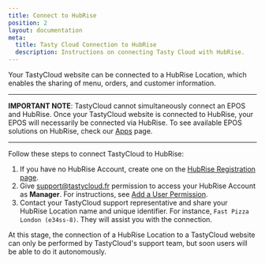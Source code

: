 ```yaml
---
title: Connect to HubRise
position: 2
layout: documentation
meta:
  title: Tasty Cloud Connection to HubRise
  description: Instructions on connecting Tasty Cloud with HubRise.
---
```


Your TastyCloud website can be connected to a HubRise Location, which enables the sharing of menu, orders, and customer information.

---

**IMPORTANT NOTE**: TastyCloud cannot simultaneously connect an EPOS and HubRise. Once your TastyCloud website is connected to HubRise, your EPOS will necessarily be connected via HubRise. To see available EPOS solutions on HubRise, check our [Apps](/apps) page.

---

Follow these steps to connect TastyCloud to HubRise:

1. If you have no HubRise Account, create one on the [HubRise Registration page](https://manager.hubrise.com/signup).
1. Give support@tastycloud.fr permission to access your HubRise Account as **Manager**. For instructions, see [Add a User Permission](/docs/permissions/#add-a-user).
1. Contact your TastyCloud support representative and share your HubRise Location name and unique identifier. For instance, `Fast Pizza London (e34ss-8)`. They will assist you with the connection.

At this stage, the connection of a HubRise Location to a TastyCloud website can only be performed by TastyCloud's support team, but soon users will be able to do it autonomously.
